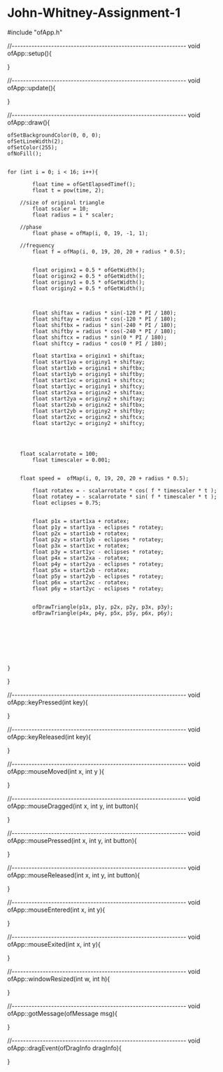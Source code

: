 # John-Whitney-Assignment-1

#include "ofApp.h"

//--------------------------------------------------------------
void ofApp::setup(){

}

//--------------------------------------------------------------
void ofApp::update(){

}

//--------------------------------------------------------------
void ofApp::draw(){
    
    ofSetBackgroundColor(0, 0, 0);
    ofSetLineWidth(2);
    ofSetColor(255);
    ofNoFill();
    
    
    for (int i = 0; i < 16; i++){
            
            float time = ofGetElapsedTimef();
            float t = pow(time, 2);
        
        //size of original triangle
            float scaler = 10;
            float radius = i * scaler;
        
        //phase
            float phase = ofMap(i, 0, 19, -1, 1);
        
        //frequency
            float f = ofMap(i, 0, 19, 20, 20 + radius * 0.5);
        
        
            float originx1 = 0.5 * ofGetWidth();
            float originx2 = 0.5 * ofGetWidth();
            float originy1 = 0.5 * ofGetWidth();
            float originy2 = 0.5 * ofGetWidth();
    
        
            
            float shiftax = radius * sin(-120 * PI / 180);
            float shiftay = radius * cos(-120 * PI / 180);
            float shiftbx = radius * sin(-240 * PI / 180);
            float shiftby = radius * cos(-240 * PI / 180);
            float shiftcx = radius * sin(0 * PI / 180);
            float shiftcy = radius * cos(0 * PI / 180);

            float start1xa = originx1 + shiftax;
            float start1ya = originy1 + shiftay;
            float start1xb = originx1 + shiftbx;
            float start1yb = originy1 + shiftby;
            float start1xc = originx1 + shiftcx;
            float start1yc = originy1 + shiftcy;
            float start2xa = originx2 + shiftax;
            float start2ya = originy2 + shiftay;
            float start2xb = originx2 + shiftbx;
            float start2yb = originy2 + shiftby;
            float start2xc = originx2 + shiftcx;
            float start2yc = originy2 + shiftcy;
            
            
            
        
        float scalarrotate = 100;
            float timescaler = 0.001;
            
        
        float speed =  ofMap(i, 0, 19, 20, 20 + radius * 0.5);
        
            float rotatex = - scalarrotate * cos( f * timescaler * t );
            float rotatey = - scalarrotate * sin( f * timescaler * t );
            float eclipses = 0.75;
            
            
            float p1x = start1xa + rotatex;
            float p1y = start1ya - eclipses * rotatey;
            float p2x = start1xb + rotatex;
            float p2y = start1yb - eclipses * rotatey;
            float p3x = start1xc + rotatex;
            float p3y = start1yc - eclipses * rotatey;
            float p4x = start2xa - rotatex;
            float p4y = start2ya - eclipses * rotatey;
            float p5x = start2xb - rotatex;
            float p5y = start2yb - eclipses * rotatey;
            float p6x = start2xc - rotatex;
            float p6y = start2yc - eclipses * rotatey;
    
        
            ofDrawTriangle(p1x, p1y, p2x, p2y, p3x, p3y);
            ofDrawTriangle(p4x, p4y, p5x, p5y, p6x, p6y);
        
        
            
            

            
        
    
    }
    
}

//--------------------------------------------------------------
void ofApp::keyPressed(int key){

}

//--------------------------------------------------------------
void ofApp::keyReleased(int key){

}

//--------------------------------------------------------------
void ofApp::mouseMoved(int x, int y ){

}

//--------------------------------------------------------------
void ofApp::mouseDragged(int x, int y, int button){

}

//--------------------------------------------------------------
void ofApp::mousePressed(int x, int y, int button){

}

//--------------------------------------------------------------
void ofApp::mouseReleased(int x, int y, int button){

}

//--------------------------------------------------------------
void ofApp::mouseEntered(int x, int y){

}

//--------------------------------------------------------------
void ofApp::mouseExited(int x, int y){

}

//--------------------------------------------------------------
void ofApp::windowResized(int w, int h){

}

//--------------------------------------------------------------
void ofApp::gotMessage(ofMessage msg){

}

//--------------------------------------------------------------
void ofApp::dragEvent(ofDragInfo dragInfo){ 

}
